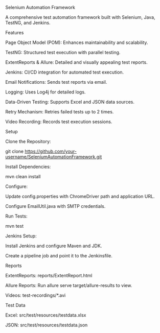 Selenium Automation Framework

A comprehensive test automation framework built with Selenium, Java, TestNG, and Jenkins.

Features





Page Object Model (POM): Enhances maintainability and scalability.



TestNG: Structured test execution with parallel testing.



ExtentReports & Allure: Detailed and visually appealing test reports.



Jenkins: CI/CD integration for automated test execution.



Email Notifications: Sends test reports via email.



Logging: Uses Log4j for detailed logs.



Data-Driven Testing: Supports Excel and JSON data sources.



Retry Mechanism: Retries failed tests up to 2 times.



Video Recording: Records test execution sessions.

Setup





Clone the Repository:

git clone https://github.com/your-username/SeleniumAutomationFramework.git



Install Dependencies:

mvn clean install



Configure:





Update config.properties with ChromeDriver path and application URL.



Configure EmailUtil.java with SMTP credentials.



Run Tests:

mvn test



Jenkins Setup:





Install Jenkins and configure Maven and JDK.



Create a pipeline job and point it to the Jenkinsfile.

Reports





ExtentReports: reports/ExtentReport.html



Allure Reports: Run allure serve target/allure-results to view.



Videos: test-recordings/*.avi

Test Data





Excel: src/test/resources/testdata.xlsx



JSON: src/test/resources/testdata.json